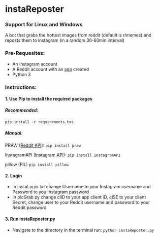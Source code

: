 # instaReposter

### Support for Linux and Windows

A bot that grabs the hottest images from reddit (default is r/memes) and reposts them to instagram (in a random 30-60min interval)

### **Pre-Requesites:**

- An Instagram account
- A Reddit account with an [app](https://old.reddit.com/prefs/apps/) created 
- Python 3


### **Instructions:**

#### 1. Use Pip to install the required packages

  ##### ***Recommended:***

  `pip install -r requirements.txt`

  ##### **Manual:**

   PRAW ([Reddit API](https://github.com/praw-dev/praw)):
    `pip install praw`

   InstagramAPI ([Instagram API](https://github.com/LevPasha/Instagram-API-python)):
    `pip install InstagramAPI`

   pillow (PIL)
    `pip install pillow`

#### 2. Login
  - In instaLogin.txt change Username to your Instagram username and Password to you Instagram password
  - In picGrab.py change clID to your app client ID, clSE to your client Secret,
    change user to your Reddit username and password to your Reddit password

#### 3. Run instaReposter.py

  - Navigate to the directory in the terminal
    run: `python instaReposter.py`
